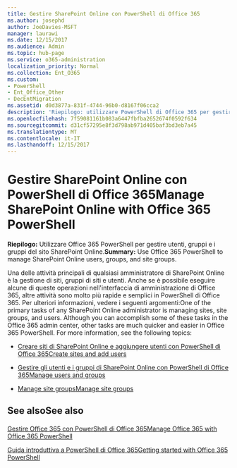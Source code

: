 ```yaml
---
title: Gestire SharePoint Online con PowerShell di Office 365
ms.author: josephd
author: JoeDavies-MSFT
manager: laurawi
ms.date: 12/15/2017
ms.audience: Admin
ms.topic: hub-page
ms.service: o365-administration
localization_priority: Normal
ms.collection: Ent_O365
ms.custom:
- PowerShell
- Ent_Office_Other
- DecEntMigration
ms.assetid: d0d3877a-831f-4744-96b0-d8167f06cca2
description: 'Riepilogo: utilizzare PowerShell di Office 365 per gestire gli utenti, i gruppi e i gruppi di siti di SharePoint Online.'
ms.openlocfilehash: 7f59081161b083a6447fbfba2652674f0592f634
ms.sourcegitcommit: d31cf57295e8f3d798ab971d405baf3bd3eb7a45
ms.translationtype: MT
ms.contentlocale: it-IT
ms.lasthandoff: 12/15/2017
---
```

# <a name="manage-sharepoint-online-with-office-365-powershell"></a><span data-ttu-id="a5d00-103">Gestire SharePoint Online con PowerShell di Office 365</span><span class="sxs-lookup"><span data-stu-id="a5d00-103">Manage SharePoint Online with Office 365 PowerShell</span></span>

 <span data-ttu-id="a5d00-104">**Riepilogo:** Utilizzare Office 365 PowerShell per gestire utenti, gruppi e i gruppi del sito SharePoint Online.</span><span class="sxs-lookup"><span data-stu-id="a5d00-104">**Summary:** Use Office 365 PowerShell to manage SharePoint Online users, groups, and site groups.</span></span>
  
<span data-ttu-id="a5d00-p101">Una delle attività principali di qualsiasi amministratore di SharePoint Online è la gestione di siti, gruppi di siti e utenti. Anche se è possibile eseguire alcune di queste operazioni nell'interfaccia di amministrazione di Office 365, altre attività sono molto più rapide e semplici in PowerShell di Office 365. Per ulteriori informazioni, vedere i seguenti argomenti:</span><span class="sxs-lookup"><span data-stu-id="a5d00-p101">One of the primary tasks of any SharePoint Online administrator is managing sites, site groups, and users. Although you can accomplish some of these tasks in the Office 365 admin center, other tasks are much quicker and easier in Office 365 PowerShell. For more information, see the following topics:</span></span>
  
- [<span data-ttu-id="a5d00-108">Creare siti di SharePoint Online e aggiungere utenti con PowerShell di Office 365</span><span class="sxs-lookup"><span data-stu-id="a5d00-108">Create sites and add users</span></span>](http://technet.microsoft.com/library/c55d4ccf-ab36-481a-a285-c40234e11abd.aspx)
    
- [<span data-ttu-id="a5d00-109">Gestire gli utenti e i gruppi di SharePoint Online con PowerShell di Office 365</span><span class="sxs-lookup"><span data-stu-id="a5d00-109">Manage users and groups</span></span>](http://technet.microsoft.com/library/9680af2e-a965-4e62-92ee-da72105c7800.aspx)
    
- [<span data-ttu-id="a5d00-110">Manage site groups</span><span class="sxs-lookup"><span data-stu-id="a5d00-110">Manage site groups</span></span>](http://technet.microsoft.com/library/122f4099-c78d-4cce-bab0-4343b04596ae.aspx)
    
## <a name="see-also"></a><span data-ttu-id="a5d00-111">See also</span><span class="sxs-lookup"><span data-stu-id="a5d00-111">See also</span></span>

#### 

[<span data-ttu-id="a5d00-112">Gestire Office 365 con PowerShell di Office 365</span><span class="sxs-lookup"><span data-stu-id="a5d00-112">Manage Office 365 with Office 365 PowerShell</span></span>](manage-office-365-with-office-365-powershell.md)
  
[<span data-ttu-id="a5d00-113">Guida introduttiva a PowerShell di Office 365</span><span class="sxs-lookup"><span data-stu-id="a5d00-113">Getting started with Office 365 PowerShell</span></span>](getting-started-with-office-365-powershell.md)

